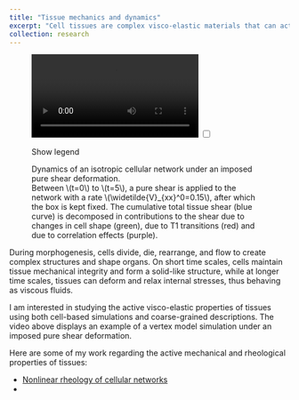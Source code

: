 ```yaml
---
title: "Tissue mechanics and dynamics"
excerpt: "Cell tissues are complex visco-elastic materials that can actively change their properties."
collection: research
---
```


<figure>
  <video controls >
    <source src="/images/movies/mp4/VM_pure_shear.mp4">
    Your browser does not support the video tag.
  </video>

  <input type="checkbox" id="show-legend" class="legend-toggle">

  <label for="show-legend" class="legend-label">Show legend</label>

  <div class="legend-box">
    Dynamics of an isotropic cellular network under an imposed pure shear deformation.
    <br> Between \(t=0\) to \(t=5\), a pure shear is applied to the network with a rate \(\widetilde{V}_{xx}^0=0.15\), after which the box is kept fixed. The cumulative total tissue shear (blue curve) is decomposed in contributions to the shear due to changes in cell shape (green), due to T1 transitions (red) and due to correlation effects (purple).
  </div>
</figure>


During morphogenesis, cells divide, die, rearrange, and flow to create complex structures and shape organs. On short time scales, cells maintain tissue mechanical integrity and form a solid-like structure, while at longer time scales, tissues can deform and relax internal stresses, thus behaving as viscous fluids.

I am interested in studying the active visco-elastic properties of tissues using both cell-based simulations and coarse-grained descriptions. The video above displays an example of a vertex model simulation under an imposed pure shear deformation.

Here are some of my work regarding the active mechanical and rheological properties of tissues:
- [Nonlinear rheology of cellular networks](https://charlieduclut.github.io/publication/2021-09-27-duclut2021nonlinear)
- 
